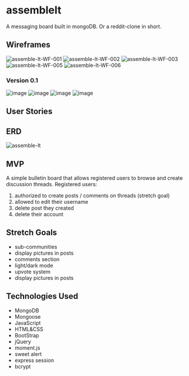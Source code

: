 # assembleIt
A messaging board built in mongoDB. Or a reddit-clone in short.

## Wireframes
<img src="https://i.ibb.co/4NbwHqx/assemble-It-WF-001.png" alt="assemble-It-WF-001" border="0">
<img src="https://i.ibb.co/TktxMrf/assemble-It-WF-002.png" alt="assemble-It-WF-002" border="0">
<img src="https://i.ibb.co/JFb4PjM/assemble-It-WF-003.png" alt="assemble-It-WF-003" border="0">
<img src="https://i.ibb.co/vZvhQqK/assemble-It-WF-005.png" alt="assemble-It-WF-005" border="0">
<img src="https://i.ibb.co/S3HDh6k/assemble-It-WF-006.png" alt="assemble-It-WF-006" border="0">

### Version 0.1
<img src="https://i.ibb.co/k6DmtG5/image.png" alt="image" border="0">
<img src="https://i.ibb.co/syX80tR/image.png" alt="image" border="0">
<img src="https://i.ibb.co/0sqw93k/image.png" alt="image" border="0">
<img src="https://i.ibb.co/pbVkPXx/image.png" alt="image" border="0">

## User Stories

## ERD
<img src="https://i.ibb.co/99zxtgT/assemble-It.jpg" alt="assemble-It" border="0">

## MVP
A simple bulletin board that allows registered users to browse and create discussion threads.
Registered users:
1. authorized to create posts / comments on threads (stretch goal)
1. allowed to edit their username
1. delete post they created
1. delete their account



## Stretch Goals
- sub-communities
- display pictures in posts
- comments section
- light/dark mode
- upvote system
- display pictures in posts

## Technologies Used
- MongoDB
- Mongoose
- JavaScript
- HTML&CSS
- BootStrap
- jQuery
- moment.js
- sweet alert
- express session
- bcrypt
